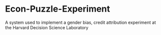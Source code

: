# Econ-Puzzle-Experiment
A system used to implement a gender bias, credit attribution experiment at the Harvard Decision Science Laboratory
